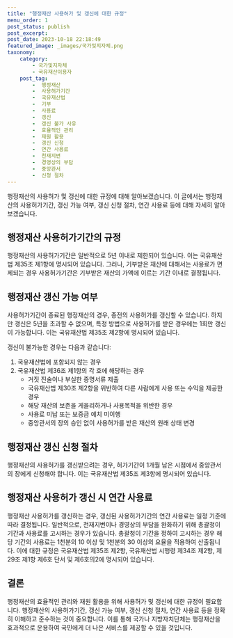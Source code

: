 ```yaml
---
title: "행정재산 사용허가 및 갱신에 대한 규정"
menu_order: 1
post_status: publish
post_excerpt: 
post_date: 2023-10-18 22:18:49
featured_image: _images/국가및지자체.png
taxonomy:
    category:
        - 국가및지자체
        - 국유재산이용자
    post_tag:
        -  행정재산
        -  사용허가기간
        -  국유재산법
        -  기부
        -  사용료
        -  갱신
        -  갱신 불가 사유
        -  효율적인 관리
        -  재원 활용
        -  갱신 신청
        -  연간 사용료
        -  천재지변
        -  경영상의 부담
        -  중앙관서
        -  신청 절차
---
```



행정재산의 사용허가 및 갱신에 대한 규정에 대해 알아보겠습니다. 이 글에서는 행정재산의 사용허가기간, 갱신 가능 여부, 갱신 신청 절차, 연간 사용료 등에 대해 자세히 알아보겠습니다.

## 행정재산 사용허가기간의 규정

행정재산의 사용허가기간은 일반적으로 5년 이내로 제한되어 있습니다. 이는 국유재산법 제35조 제1항에 명시되어 있습니다. 그러나, 기부받은 재산에 대해서는 사용료가 면제되는 경우 사용허가기간은 기부받은 재산의 가액에 이르는 기간 이내로 결정됩니다.

## 행정재산 갱신 가능 여부

사용허가기간이 종료된 행정재산의 경우, 종전의 사용허가를 갱신할 수 있습니다. 하지만 갱신은 5년을 초과할 수 없으며, 특정 방법으로 사용허가를 받은 경우에는 1회만 갱신이 가능합니다. 이는 국유재산법 제35조 제2항에 명시되어 있습니다.

갱신이 불가능한 경우는 다음과 같습니다:
1. 국유재산법에 포함되지 않는 경우
2. 국유재산법 제36조 제1항의 각 호에 해당하는 경우
    - 거짓 진술이나 부실한 증명서류 제출
    - 국유재산법 제30조 제2항을 위반하여 다른 사람에게 사용 또는 수익을 제공한 경우
    - 해당 재산의 보존을 게을리하거나 사용목적을 위반한 경우
    - 사용료 미납 또는 보증금 예치 미이행
    - 중앙관서의 장의 승인 없이 사용허가를 받은 재산의 원래 상태 변경

## 행정재산 갱신 신청 절차

행정재산의 사용허가를 갱신받으려는 경우, 허가기간이 1개월 남은 시점에서 중앙관서의 장에게 신청해야 합니다. 이는 국유재산법 제35조 제3항에 명시되어 있습니다.

## 행정재산 사용허가 갱신 시 연간 사용료

행정재산 사용허가를 갱신하는 경우, 갱신된 사용허가기간의 연간 사용료는 일정 기준에 따라 결정됩니다. 일반적으로, 천재지변이나 경영상의 부담을 완화하기 위해 총괄청이 기간과 사용료를 고시하는 경우가 있습니다. 총괄청이 기간을 정하여 고시하는 경우 해당 기간의 사용료는 1천분의 10 이상 및 1천분의 30 이상의 요율을 적용하여 산출됩니다. 이에 대한 규정은 국유재산법 제35조 제2항, 국유재산법 시행령 제34조 제2항, 제29조 제1항 제6호 단서 및 제6호의2에 명시되어 있습니다.

## 결론

행정재산의 효율적인 관리와 재원 활용을 위해 사용허가 및 갱신에 대한 규정이 필요합니다. 행정재산의 사용허가기간, 갱신 가능 여부, 갱신 신청 절차, 연간 사용료 등을 정확히 이해하고 준수하는 것이 중요합니다. 이를 통해 국가나 지방자치단체는 행정재산을 효과적으로 운용하여 국민에게 더 나은 서비스를 제공할 수 있을 것입니다.

